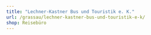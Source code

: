 ```yaml
---
title: "Lechner-Kastner Bus und Touristik e. K."
url: /grassau/lechner-kastner-bus-und-touristik-e-k/
shop: Reisebüro
---
```

